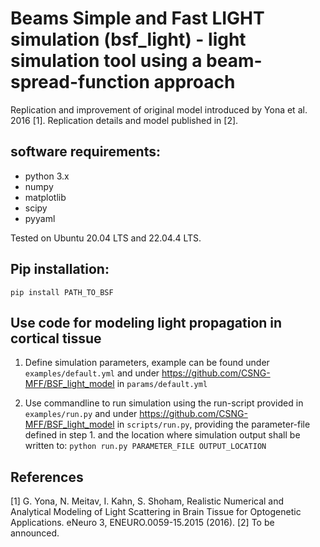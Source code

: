 # Beams Simple and Fast LIGHT simulation (bsf_light) - light simulation tool using a beam-spread-function approach

Replication and improvement of original model introduced by Yona et al. 2016 [1]. Replication details and model published in [2].

## software requirements:

* python 3.x
* numpy
* matplotlib
* scipy
* pyyaml

Tested on Ubuntu 20.04 LTS and 22.04.4 LTS.

## Pip installation:

```pip install PATH_TO_BSF```

## Use code for modeling light propagation in cortical tissue

1. Define simulation parameters, example can be found under `examples/default.yml` and under https://github.com/CSNG-MFF/BSF_light_model in `params/default.yml`

2. Use commandline to run simulation using the run-script provided in `examples/run.py` and under https://github.com/CSNG-MFF/BSF_light_model in `scripts/run.py`, providing the parameter-file defined in step 1. and the location where simulation output shall be written to:
    ```python run.py PARAMETER_FILE OUTPUT_LOCATION```

## References

[1] G. Yona, N. Meitav, I. Kahn, S. Shoham, Realistic Numerical and Analytical Modeling of Light Scattering in Brain Tissue for Optogenetic Applications. eNeuro 3, ENEURO.0059-15.2015 (2016).
[2] To be announced.

